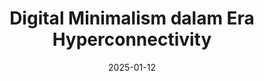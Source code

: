 ---
title: "Digital Minimalism dalam Era Hyperconnectivity"
description: "Sebuah refleksi mendalam tentang bagaimana menerapkan prinsip minimalis dalam kehidupan digital yang semakin kompleks dan terhubung."
thumbnail: "https://images.pexels.com/photos/1181298/pexels-photo-1181298.jpeg?auto=compress&cs=tinysrgb&w=800"
category: "cerpen"
tags: ["teknologi", "minimalism", "produktivitas", "kesehatan mental", "filosofi"]
date: 2025-01-12
views: 89
readTime: 8
featured: true
status: "published"
---